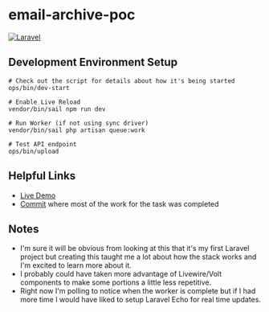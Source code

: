 # email-archive-poc

[![Laravel](https://github.com/aaronellington/email-archive-poc/actions/workflows/laravel.yml/badge.svg)](https://github.com/aaronellington/email-archive-poc/actions/workflows/laravel.yml)

## Development Environment Setup

```shell
# Check out the script for details about how it's being started
ops/bin/dev-start

# Enable Live Reload
vendor/bin/sail npm run dev

# Run Worker (if not using sync driver)
vendor/bin/sail php artisan queue:work

# Test API endpoint
ops/bin/upload
```

## Helpful Links

-   [Live Demo](https://email-archive-poc.apps.ellington.io/)
-   [Commit](https://github.com/aaronellington/email-archive-poc/commit/f9b1655993b19d610c5aa0abd96dd8c406a67f57) where most of the work for the task was completed

## Notes

-   I'm sure it will be obvious from looking at this that it's my first Laravel project but creating this taught me a lot about how the stack works and I'm excited to learn more about it.
-   I probably could have taken more advantage of Livewire/Volt components to make some portions a little less repetitive.
-   Right now I'm polling to notice when the worker is complete but if I had more time I would have liked to setup Laravel Echo for real time updates.
